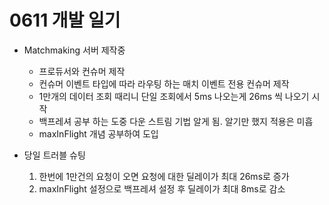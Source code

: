 # 0611 개발 일기

- Matchmaking 서버 제작중
  - 프로듀서와 컨슈머 제작
  - 컨슈머 이벤트 타입에 따라 라우팅 하는 매치 이벤트 전용 컨슈머 제작
  - 1만개의 데이터 조회 때리니 단일 조회에서 5ms 나오는게 26ms 씩 나오기 시작
  - 백프레셔 공부 하는 도중 다운 스트림 기법 알게 됨. 알기만 했지 적용은 미흡
  - maxInFlight 개념 공부하여 도입

- 당일 트러블 슈팅
  1. 한번에 1만건의 요청이 오면 요청에 대한 딜레이가 최대 26ms로 증가
  2. maxInFlight 설정으로 백프레셔 설정 후 딜레이가 최대 8ms로 감소
